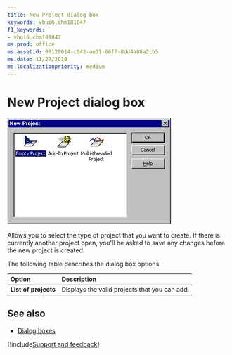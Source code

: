 ```yaml
---
title: New Project dialog box
keywords: vbui6.chm181047
f1_keywords:
- vbui6.chm181047
ms.prod: office
ms.assetid: 08129014-c542-ae31-66ff-8dd4a88a2cb5
ms.date: 11/27/2018
ms.localizationpriority: medium
---
```



# New Project dialog box

![New project dialog box](../../../images/va5lx01_ZA01201777.gif)

Allows you to select the type of project that you want to create. If there is currently another project open, you'll be asked to save any changes before the new project is created.

The following table describes the dialog box options.

|Option|Description|
|:-----|:----------|
|**List of projects**|Displays the valid projects that you can add.|

## See also

- [Dialog boxes](../dialog-boxes.md)

[!include[Support and feedback](~/includes/feedback-boilerplate.md)]